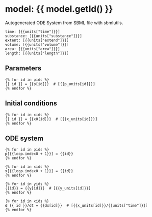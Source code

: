 
# model: {{ model.getId() }}
Autogenerated ODE System from SBML file with sbmlutils.
```
time: [{{units["time"]}}]
substance: [{{units["substance"]}}]
extent: [{{units["extend"]}}]
volume: [{{units["volume"]}}]
area: [{{units["area"]}}]
length: [{{units["length"]}}]
```

## Parameters
```
{% for id in pids %}
{{ id }} = {{p[id]}}  # [{{p_units[id]}}] 
{% endfor %}
```

## Initial conditions
```
{% for id in xids %}
{{ id }} = {{x0[id]}}  # [{{x_units[id]}}]
{% endfor %}
```

## ODE system
```
{% for id in pids %}
p[{{loop.index0 + 1}}] = {{id}}
{% endfor %}

{% for id in xids %}
x[{{loop.index0 + 1}}] = {{id}}
{% endfor %}

{% for id in yids %}
{{id}} = {{y[id]}}  # [{{y_units[id]}}]
{% endfor %}

{% for id in xids %}
d {{ id }}/dt = {{dx[id]}}  # [{{x_units[id]}}/{{units["time"]}}]
{% endfor %}
```
